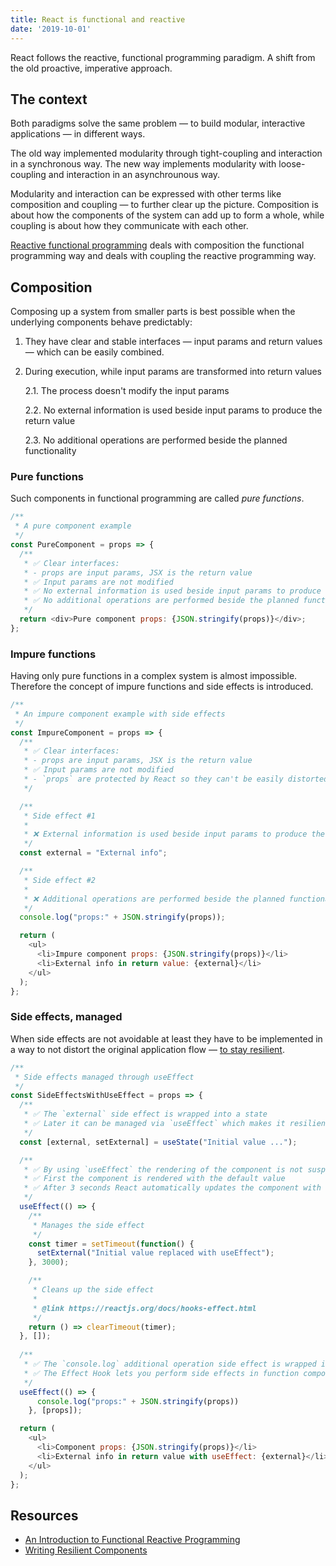 ```yaml
---
title: React is functional and reactive
date: '2019-10-01'
---
```


React follows the reactive, functional programming paradigm. A shift from the old proactive, imperative approach.

<!--more-->

## The context

Both paradigms solve the same problem — to build modular, interactive applications — in different ways.

The old way implemented modularity through tight-coupling and interaction in a synchronous way. The new way implements modularity with loose-coupling and interaction in an asynchrounous way.

Modularity and interaction can be expressed with other terms like composition and coupling — to further clear up the picture. Composition is about how the components of the system can add up to form a whole, while coupling is about how they communicate with each other.

[Reactive functional programming](https://blog.danlew.net/2017/07/27/an-introduction-to-functional-reactive-programming/) deals with composition the functional programming way and deals with coupling the reactive programming way.

## Composition

Composing up a system from smaller parts is best possible when the underlying components behave predictably:

1. They have clear and stable interfaces — input params and return values — which can be easily combined.
2. During execution, while input params are transformed into return values

    2.1. The process doesn't modify the input params

    2.2. No external information is used beside input params to produce the return value
    
	2.3. No additional operations are performed beside the planned functionality

### Pure functions

Such components in functional programming are called _pure functions_.

```js
/**
 * A pure component example
 */
const PureComponent = props => {
  /**
   * ✅ Clear interfaces:
   * - props are input params, JSX is the return value
   * ✅ Input params are not modified
   * ✅ No external information is used beside input params to produce the return value
   * ✅ No additional operations are performed beside the planned functionality
   */
  return <div>Pure component props: {JSON.stringify(props)}</div>;
};
```

### Impure functions

Having only pure functions in a complex system is almost impossible. Therefore the concept of impure functions and side effects is introduced.

```js
/**
 * An impure component example with side effects
 */
const ImpureComponent = props => {
  /**
   * ✅ Clear interfaces:
   * - props are input params, JSX is the return value
   * ✅ Input params are not modified
   * - `props` are protected by React so they can't be easily distorted
   */

  /**
   * Side effect #1
   *
   * ❌ External information is used beside input params to produce the return value
   */
  const external = "External info";

  /**
   * Side effect #2
   *
   * ❌ Additional operations are performed beside the planned functionality
   */
  console.log("props:" + JSON.stringify(props));

  return (
    <ul>
      <li>Impure component props: {JSON.stringify(props)}</li>
      <li>External info in return value: {external}</li>
    </ul>
  );
};
```

### Side effects, managed

When side effects are not avoidable at least they have to be implemented in a way to not distort the original application flow &mdash; [to stay resilient](https://overreacted.io/writing-resilient-components/#writing-resilient-components).

```js
/**
 * Side effects managed through useEffect
 */
const SideEffectsWithUseEffect = props => {
  /**
   * ✅ The `external` side effect is wrapped into a state
   * ✅ Later it can be managed via `useEffect` which makes it resilient 
   */
  const [external, setExternal] = useState("Initial value ...");

  /**
   * ✅ By using `useEffect` the rendering of the component is not suspended, the flow is not distorted.
   * ✅ First the component is rendered with the default value
   * ✅ After 3 seconds React automatically updates the component with the new value.
   */
  useEffect(() => {
    /**
     * Manages the side effect
     */
    const timer = setTimeout(function() {
      setExternal("Initial value replaced with useEffect");
    }, 3000);

    /**
     * Cleans up the side effect
     *
     * @link https://reactjs.org/docs/hooks-effect.html
     */
    return () => clearTimeout(timer);
  }, []);
  
  /**
   * ✅ The `console.log` additional operation side effect is wrapped into the `useEffect` hook
   * ✅ The Effect Hook lets you perform side effects in function components
   */
  useEffect(() => {
	  console.log("props:" + JSON.stringify(props))
	}, [props]);

  return (
    <ul>
      <li>Component props: {JSON.stringify(props)}</li>
      <li>External info in return value with useEffect: {external}</li>
    </ul>
  );
};
```

## Resources

- [An Introduction to Functional Reactive Programming](https://blog.danlew.net/2017/07/27/an-introduction-to-functional-reactive-programming/)
- [Writing Resilient Components](https://overreacted.io/writing-resilient-components/#writing-resilient-components)